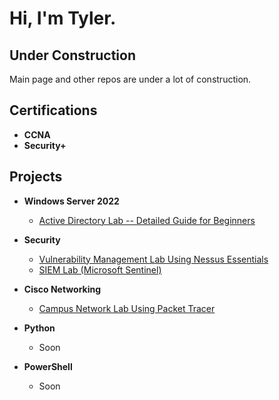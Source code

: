<h1>Hi, I'm Tyler.</h1>
<h2>Under Construction</h2>
Main page and other repos are under a lot of construction. 
<h2>Certifications</h2>
 
 - <b>CCNA</b> 
 - <b>Security+</b>
 

<h2>Projects</h2>

- <b>Windows Server 2022</b>
  - [Active Directory Lab -- Detailed Guide for Beginners](https://github.com/TylersTechLab/ActiveDirectoryGuide)
- <b>Security</b>
  - [Vulnerability Management Lab Using Nessus Essentials](https://github.com/TylersTechLab/NessusEssentialsLab) 
  - [SIEM Lab (Microsoft Sentinel)](https://github.com/TylersTechLab/MicrosoftSentinelLab)
- <b>Cisco Networking</b>
  - [Campus Network Lab Using Packet Tracer](https://github.com/TylersTechLab/CampusNetworkLab)
 
- <b>Python</b>
  - Soon
  
- <b>PowerShell</b>
  - Soon

